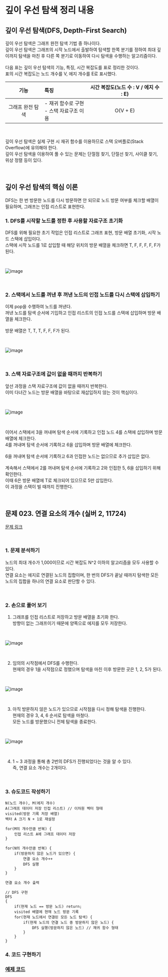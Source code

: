 # 깊이 우선 탐색 정리 내용

## 깊이 우선 탐색(DFS, Depth-First Search)
깊이 우선 탐색은 그래프 완전 탐색 기법 중 하나이다.
<br>
깊이 우선 탐색은 그래프의 시작 노드에서 출발하여 탐색할 한쪽 분기를 정하여 최대 깊이까지 탐색을 마친 후 다른 쪽 분기로 이동하여 다시 탐색을 수행하는 알고리즘이다.
<br>
<br>
다음 표는 깊이 우선 탐색의 기능, 특징, 시간 복잡도를 표로 정리한 것이다.
<br>
표의 시간 복잡도는 노드 개수를 V, 에지 개수를 E로 표시했다.

|기능|특징|시간 복잡도(노드 수 : V / 에지 수 : E)|
|:---:|:---|:---:|
|그래프 완전 탐색|- 재귀 함수로 구현<br>- 스택 자료구조 이용|O(V + E)|


<br>

깊이 우선 탐색은 실제 구현 시 재귀 함수를 이용하므로 스택 오버플로(Stack Overflow)에 유의해야 한다.
<br>
깊이 우선 탐색을 이용하여 풀 수 있는 문제는 단절점 찾기, 단절선 찾기, 사이클 찾기, 위상 정렬 등이 있다.

<br>

## 깊이 우선 탐색의 핵심 이론
DFS는 한 번 방문한 노드를 다시 방문하면 안 되므로 노드 방문 여부를 체크할 배열이 필요하며, 그래프는 인접 리스트로 표현한다.

### 1. DFS를 시작할 노드를 정한 후 사용할 자료구조 초기화
DFS를 위해 필요한 초기 작업은 인접 리스트로 그래프 표현, 방문 배열 초기화, 시작 노드 스택에 삽입이다.
<br>
스택에 시작 노드를 1로 삽입할 때 해당 위치의 방문 배열을 체크하면 T, F, F, F, F, F가 된다.

<br>


![image](https://github.com/JeHeeYu/Book-Reviews/assets/87363461/2c43c319-6713-4d9e-a67d-fd5faeb3ee32)


<br>


### 2. 스택에서 노드를 꺼낸 후 꺼낸 노드의 인접 노드를 다시 스택에 삽입하기
이제 pop을 수행하여 노드를 꺼낸다.
<br>
꺼낸 노드를 탐색 순서에 기입하고 인접 리스트의 인접 노드를 스택에 삽입하며 방문 배열을 체크한다.
<br>
<br>
방문 배열은 T, T, T, F, F, F가 된다.

<br>

![image](https://github.com/JeHeeYu/Book-Reviews/assets/87363461/d083a556-2b92-49a1-8eb2-1496b99da125)


<br>

### 3. 스택 자료구조에 값이 없을 때까지 반복하기
앞선 과정을 스택 자료구조에 값이 없을 때까지 반복한다.
<br>
이미 다녀간 노드는 방문 배열을 바탕으로 재삽입하지 않는 것이 핵심이다.

<br>

![image](https://github.com/JeHeeYu/Book-Reviews/assets/87363461/f5569ca4-5f2d-47ed-80a5-5f47d262f22f)


<br>

이어서 스택에서 3을 꺼내며 탐색 순서에 기록하고 인접 노드 4를 스택에 삽입하며 방문 배열에 체크한다.
<br>
4를 꺼내며 탐색 순서에 기록하고 6을 삽입하며 방문 배열에 체크한다.
<br>
<br>
6을 꺼내며 탐색 순서에 기록하고 6과 인접한 노드는 없으므로 추가 삽입은 없다.
<br>
<br>
계속해서 스택에서 2를 꺼내며 탐색 순서에 기록하고 2와 인접한 5, 6을 삽입하기 위해 확인한다.
<br>
이때 6은 방문 배열에 T로 체크되어 있으므로 5만 삽입한다.
<br>
이 과정을 스택이 빌 때까지 진행한다.

<br>

## 문제 023. 연결 요소의 개수 (실버 2, 11724)

[문제 링크](https://www.acmicpc.net/problem/11724)

<br>


### 1. 문제 분석하기
노드의 최대 개수가 1,000이므로 시간 복잡도 N^2 이하의 알고리즘을 모두 사용할 수 있다.
<br>
연결 요소는 에지로 연결된 노드의 집합이며, 한 번의 DFS가 끝날 때까지 탐색한 모든 노드의 집합을 하나의 연결 요소로 판단할 수 있다.

<br>


### 2. 손으로 풀어 보기

1. 그래프를 인접 리스트로 저장하고 방문 배열을 초기화 한다.<br>방향이 없는 그래프이기 때문에 양쪽으로 에지를 모두 저장한다.

<br>


![image](https://github.com/JeHeeYu/Book-Reviews/assets/87363461/7100a51b-87e0-4871-b1db-6f7605dbc926)



<br>

2. 임의의 시작점에서 DFS를 수행한다.<br>현재의 경우 1을 시작점으로 정했으며 탐색을 마친 이후 방문한 곳은 1, 2, 5가 된다.

<br>

  
![image](https://github.com/JeHeeYu/Book-Reviews/assets/87363461/d8316caf-9f8c-4ee3-aded-2ebf73689cab)


<br>


3. 아직 방문하지 않은 노드가 있으므로 시작점을 다시 정해 탐색을 진행한다.<br>현재의 경우 3, 4, 6 순서로 탐색을 마쳤다.<br>모든 노드를 방문했으니 전체 탐색을 종료한다.

<br>


![image](https://github.com/JeHeeYu/Book-Reviews/assets/87363461/ba5f1dda-f5e7-4da9-b9e7-5b371896a7da)


<br>


4. 1 ~ 3 과정을 통해 총 2번의 DFS가 진행되었다는 것을 알 수 있다.<br>즉, 연결 요소 개수는 2개이다.

<br>


### 3. 슈도코드 작성하기

```
N(노드 개수), M(에지 개수)
A(그래프 데이터 저장 인접 리스트) // 이차원 벡터 형태
visited(방문 기록 저장 배열)
벡터 A 크기 N + 1로 재설정

for(M의 개수만큼 반복) {
    인접 리스트 A에 그래프 데이터 저장
}

for(N의 개수만큼 반복) {
    if(방문하지 않은 노드가 있으면) {
        연결 요소 개수++
        DFS 실행
    }
}

연결 요소 개수 출력

// DFS 구현
DFS 
{
    if(현재 노드 == 방문 노드) return;
    visited 배열에 현재 노드 방문 기록
    for(현재 노드에서 연결된 모든 노드 탐색) {
        if(현재 노드의 연결 노드 중 방문하지 않은 노드) {
            DFS 실행(방문하지 않은 노드) // 재귀 함수 형태
        }
    }
}
```

### 4. 코드 구현하기

### [예제 코드](https://github.com/JeHeeYu/Book-Reviews/blob/main/Algorithm/Do%20it!%20%EC%95%8C%EA%B3%A0%EB%A6%AC%EC%A6%98%20%EC%BD%94%EB%94%A9%20%ED%85%8C%EC%8A%A4%ED%8A%B8%20C%2B%2B%20%ED%8E%B8/Chapter%204.%20%ED%83%90%EC%83%89/%EA%B9%8A%EC%9D%B4%20%EC%9A%B0%EC%84%A0%20%ED%83%90%EC%83%89/11724.cpp)

